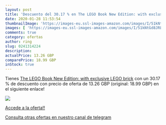 ```yaml
---
layout: post
title: 'Descuento del 30.17 % en The LEGO Book New Edition: with exclusiv'
date: 2020-01-28 11:53:54
thumbnailImage: 'https://images-eu.ssl-images-amazon.com/images/I/51kNtGd8JRL._SL200_.jpg'
images: [ 'https://images-eu.ssl-images-amazon.com/images/I/51kNtGd8JRL._SL200_.jpg' ]
comments: true
category: ofertas
author: ring
slug: 0241314224
description:
actualPrice: 13.26 GBP
comparePrice: 18.99 GBP
inStock: true
---
```


Tienes [The LEGO Book New Edition: with exclusive LEGO brick](https://www.amazon.com/dp/0241314224/?tag=redken08-20) con un 30.17 % de descuento con precio de oferta de 13.26 GBP (original: 18.99 GBP) en el siguiente enlace!

[![](https://images-eu.ssl-images-amazon.com/images/I/51kNtGd8JRL._SL200_.jpg)](https://www.amazon.com/dp/0241314224/?tag=redken08-20)

[Accede a la oferta!!](https://www.amazon.com/dp/0241314224/?tag=redken08-20)

[Consulta otras ofertas en nuestro canal de telegram](https://t.me/s/ofertas25)
